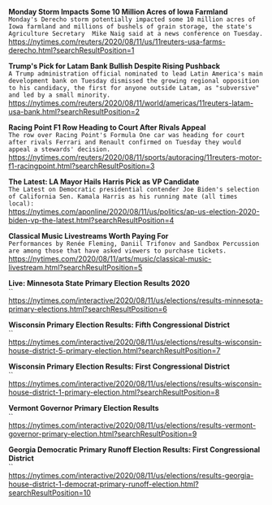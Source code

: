**Monday Storm Impacts Some 10 Million Acres of Iowa Farmland**\
`Monday's Derecho storm potentially impacted some 10 million acres of Iowa farmland and millions of bushels of grain storage, the state's Agriculture Secretary  Mike Naig said at a news conference on Tuesday. `\
https://nytimes.com/reuters/2020/08/11/us/11reuters-usa-farms-derecho.html?searchResultPosition=1

**Trump's Pick for Latam Bank Bullish Despite Rising Pushback**\
`A Trump administration official nominated to lead Latin America's main development bank on Tuesday dismissed the growing regional opposition to his candidacy, the first for anyone outside Latam, as "subversive" and led by a small minority.`\
https://nytimes.com/reuters/2020/08/11/world/americas/11reuters-latam-usa-bank.html?searchResultPosition=2

**Racing Point F1 Row Heading to Court After Rivals Appeal**\
`The row over Racing Point's Formula One car was heading for court after rivals Ferrari and Renault confirmed on Tuesday they would appeal a stewards' decision.`\
https://nytimes.com/reuters/2020/08/11/sports/autoracing/11reuters-motor-f1-racingpoint.html?searchResultPosition=3

**The Latest: LA Mayor Hails Harris Pick as VP Candidate**\
`The Latest on Democratic presidential contender Joe Biden's selection of California Sen. Kamala Harris as his running mate (all times local):`\
https://nytimes.com/aponline/2020/08/11/us/politics/ap-us-election-2020-biden-vp-the-latest.html?searchResultPosition=4

**Classical Music Livestreams Worth Paying For**\
`Performances by Renée Fleming, Daniil Trifonov and Sandbox Percussion are among those that have asked viewers to purchase tickets.`\
https://nytimes.com/2020/08/11/arts/music/classical-music-livestream.html?searchResultPosition=5

**Live: Minnesota State Primary Election Results 2020**\
``\
https://nytimes.com/interactive/2020/08/11/us/elections/results-minnesota-primary-elections.html?searchResultPosition=6

**Wisconsin Primary Election Results: Fifth Congressional District**\
``\
https://nytimes.com/interactive/2020/08/11/us/elections/results-wisconsin-house-district-5-primary-election.html?searchResultPosition=7

**Wisconsin Primary Election Results: First Congressional District**\
``\
https://nytimes.com/interactive/2020/08/11/us/elections/results-wisconsin-house-district-1-primary-election.html?searchResultPosition=8

**Vermont Governor Primary Election Results**\
``\
https://nytimes.com/interactive/2020/08/11/us/elections/results-vermont-governor-primary-election.html?searchResultPosition=9

**Georgia Democratic Primary Runoff Election Results: First Congressional District**\
``\
https://nytimes.com/interactive/2020/08/11/us/elections/results-georgia-house-district-1-democrat-primary-runoff-election.html?searchResultPosition=10


